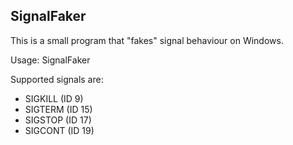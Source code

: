 SignalFaker
---
This is a small program that "fakes" signal behaviour on Windows.

Usage:
SignalFaker <signal id> <process id>

Supported signals are:
- SIGKILL (ID 9)
- SIGTERM (ID 15)
- SIGSTOP (ID 17)
- SIGCONT (ID 19)